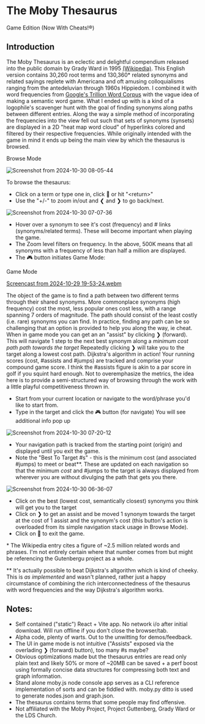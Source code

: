 # The Moby Thesaurus
Game Edition (Now With Cheats!®)

## Introduction

The Moby Thesaurus is an eclectic and delightful compendium released into the public domain by Grady Ward in 1995 [(Wikipedia)](https://en.wikipedia.org/wiki/Moby_Project). This English version contains 30,260 root terms and 130,360* related synonyms and related sayings replete with Americana and oft amusing colloquialisms ranging from the antedeluvian through 1960s Hippiedom. I combined it with word frequencies from [Google's Trillion Word Corpus](https://research.google/blog/all-our-n-gram-are-belong-to-you/) with the vague idea of making a semantic word game. What I ended up with is a kind of a logophile's scavenger hunt with the goal of finding synonyms along paths between different entries. Along the way a simple method of incorporating the frequencies into the view fell out such that sets of synonyms (synsets) are displayed in a 2D "heat map word cloud" of hyperlinks colored and filtered by their respective frequencies. While originally intended with the game in mind it ends up being the main view by which the thesaurus is browsed.


Browse Mode

![Screenshot from 2024-10-30 08-05-44](https://github.com/user-attachments/assets/032f6c22-af36-4405-b3ed-4e556cfe0b02)

To browse the thesaurus:
- Click on a term or type one in, click &#128270; or hit "\<return\>"
- Use the "+/-" to zoom in/out and &#x276E; and &#x276F; to go back/next.
  
![Screenshot from 2024-10-30 07-07-36](https://github.com/user-attachments/assets/16e562fe-9e1d-4757-8e20-5aeaf311dcb1)

- Hover over a synonym to see it's cost (frequency) and # links (synonyms/related terms). These will become important when playing the game.
- The Zoom level filters on frequency. In the above, 500K means that all synonyms with a frequency of less than half a million are displayed.
- The  &#x1F3AE; button initiates Game Mode:

Game Mode

[Screencast from 2024-10-29 19-53-24.webm](https://github.com/user-attachments/assets/442e43c2-9ea7-4f5f-89bf-b140b786f433)

The object of the game is to find a path between two different terms through their shared synonyms. More commonplace synonyms (high frequency) cost the most, less popular ones cost less, with a range spanning 7 orders of magnitude. The path should consist of the least costly (i.e. rare) synonyms you can find. In practice, finding any path can be so challenging that an option is provided to help you along the way, ie cheat. When in game mode you can get an an "assist" by clicking &#x276F; (forward). This will navigate 1 step to the next best synonym along a *minimum cost path path towards the target* Repeatedly clicking &#x276F; will take you to the target along a lowest cost path. Dijkstra's algorithm in action! Your running scores (cost, #assists and  #jumps) are tracked and comprise your compound game score. I think the #assists figure is akin to a par score in golf if you squint hard enough. Not to overemphasize the metrics, the idea here is to provide a semi-structured way of browsing through the work with a little playful competitiveness thrown in. 


- Start from your current location or navigate to the word/phrase you'd like to start from.
- Type in the target and click the &#x1F3AE; button (for navigate) You will see additional info pop up


![Screenshot from 2024-10-30 07-20-12](https://github.com/user-attachments/assets/9dec0d09-8d3d-4f28-a2be-c70a76fdb418)

- Your navigation path is tracked from the starting point (origin) and displayed until you exit the game.
- Note the "Best To Target #s" - this is the minimum cost (and associated #jumps) to meet or beat**. These are updated on each navigation so that the minimum *cost* and  #jumps to the target is always displayed from wherever you are without divulging the path that gets you there.


![Screenshot from 2024-10-30 06-36-07](https://github.com/user-attachments/assets/3a983777-1ad0-42ad-9bb9-5f91722c8e7e)


- Click on the best (lowest cost, semantically closest)  synonyms you think will get you to the target
- Click on &#x276F; to get an assist and be moved 1 synonym towards the target at the cost of 1 assist and the synonym's cost (this button's action is overloaded from its simple navigation stack usage in Browse Mode).
- Click on &#x1f6d1; to exit the game.

\* The Wikipedia entry cites a figure of ~2.5 million related words and phrases.  I'm not entirely certain where that number comes from but might be referencing the Gutenbergu project as a whole.

\** It's actually possible to beat Dijkstra's altgorithm which is kind of cheeky. This is *as implemented* and wasn't planned, rather just a happy circumstance of combining the rich interconnectedness of the thesaurus with word frequencies and the way Dijkstra's algorithm works.


## Notes:
- Self contained ("static") React + Vite app. No network i/o after initial download. Will run offline if you don't close the browser/tab.
- Alpha code, plenty of warts. Out to the unwitting for demos/feedback.
- The UI in game mode is not intuitive ("Assists" exposed via the overlading &#x276F; (forward) button), too many #s maybe?
- Obvious optimizations made but the thesaurus entries are read only plain text and likely 50% or more of ~20MB can be saved + a perf boost using formally concise data structures for compressing both text and graph information.
- Stand alone moby.js node console app serves as a CLI reference implementation of sorts and can be fiddled with. moby.py ditto is used to generate nodes.json and graph.json.
- The thesaurus contains terms that some people may find offensive.
- Not affiliated with the Moby Project, Project Guttenberg, Grady Ward or the LDS Church.







